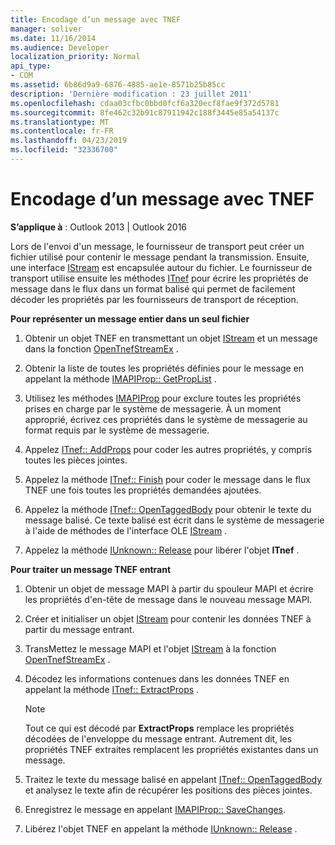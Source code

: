 ```yaml
---
title: Encodage d’un message avec TNEF
manager: soliver
ms.date: 11/16/2014
ms.audience: Developer
localization_priority: Normal
api_type:
- COM
ms.assetid: 6b86d9a9-6876-4885-ae1e-8571b25b85cc
description: 'Dernière modification : 23 juillet 2011'
ms.openlocfilehash: cdaa03cfbc0bbd0fcf6a320ecf8fae9f372d5781
ms.sourcegitcommit: 8fe462c32b91c87911942c188f3445e85a54137c
ms.translationtype: MT
ms.contentlocale: fr-FR
ms.lasthandoff: 04/23/2019
ms.locfileid: "32336700"
---
```

# <a name="encoding-a-message-with-tnef"></a>Encodage d’un message avec TNEF

**S’applique à** : Outlook 2013 | Outlook 2016 
  
Lors de l'envoi d'un message, le fournisseur de transport peut créer un fichier utilisé pour contenir le message pendant la transmission. Ensuite, une interface [IStream](https://msdn.microsoft.com/library/aa380034%28VS.85%29.aspx) est encapsulée autour du fichier. Le fournisseur de transport utilise ensuite les méthodes [ITnef](itnefiunknown.md) pour écrire les propriétés de message dans le flux dans un format balisé qui permet de facilement décoder les propriétés par les fournisseurs de transport de réception. 
  
**Pour représenter un message entier dans un seul fichier**
  
1. Obtenir un objet TNEF en transmettant un objet [IStream](https://msdn.microsoft.com/library/aa380034%28VS.85%29.aspx) et un message dans la fonction [OpenTnefStreamEx](opentnefstreamex.md) . 
    
2. Obtenir la liste de toutes les propriétés définies pour le message en appelant la méthode [IMAPIProp:: GetPropList](imapiprop-getproplist.md) . 
    
3. Utilisez les méthodes [IMAPIProp](imapipropiunknown.md) pour exclure toutes les propriétés prises en charge par le système de messagerie. À un moment approprié, écrivez ces propriétés dans le système de messagerie au format requis par le système de messagerie. 
    
4. Appelez [ITnef:: AddProps](itnef-addprops.md) pour coder les autres propriétés, y compris toutes les pièces jointes. 
    
5. Appelez la méthode [ITnef:: Finish](itnef-finish.md) pour coder le message dans le flux TNEF une fois toutes les propriétés demandées ajoutées. 
    
6. Appelez la méthode [ITnef:: OpenTaggedBody](itnef-opentaggedbody.md) pour obtenir le texte du message balisé. Ce texte balisé est écrit dans le système de messagerie à l'aide de méthodes de l'interface OLE [IStream](https://msdn.microsoft.com/library/aa380034%28VS.85%29.aspx) . 
    
7. Appelez la méthode [IUnknown:: Release](https://msdn.microsoft.com/library/ms682317%28VS.85%29.aspx) pour libérer l'objet **ITnef** . 
    
**Pour traiter un message TNEF entrant**
  
1. Obtenir un objet de message MAPI à partir du spouleur MAPI et écrire les propriétés d'en-tête de message dans le nouveau message MAPI.
    
2. Créer et initialiser un objet [IStream](https://msdn.microsoft.com/library/aa380034%28VS.85%29.aspx) pour contenir les données TNEF à partir du message entrant. 
    
3. TransMettez le message MAPI et l'objet [IStream](https://msdn.microsoft.com/library/aa380034%28VS.85%29.aspx) à la fonction [OpenTnefStreamEx](opentnefstreamex.md) . 
    
4. Décodez les informations contenues dans les données TNEF en appelant la méthode [ITnef:: ExtractProps](itnef-extractprops.md) . 
    
   > [!NOTE]
   > Tout ce qui est décodé par **ExtractProps** remplace les propriétés décodées de l'enveloppe du message entrant. Autrement dit, les propriétés TNEF extraites remplacent les propriétés existantes dans un message. 
  
5. Traitez le texte du message balisé en appelant [ITnef:: OpenTaggedBody](itnef-opentaggedbody.md) et analysez le texte afin de récupérer les positions des pièces jointes. 
    
6. Enregistrez le message en appelant [IMAPIProp:: SaveChanges](imapiprop-savechanges.md).
    
7. Libérez l'objet TNEF en appelant la méthode [IUnknown:: Release](https://msdn.microsoft.com/library/ms682317%28VS.85%29.aspx) . 
    

